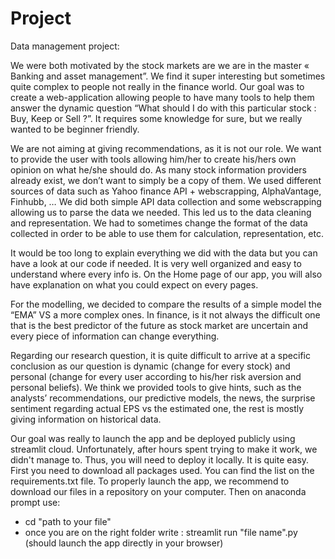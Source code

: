 # Project

Data management project:

We were both motivated by the stock markets are we are in the master « Banking and asset management”. We find it super interesting but sometimes quite complex to people not really in the finance world. Our goal was to create a web-application allowing people to have many tools to help them answer the dynamic question “What should I do with this particular stock : Buy, Keep or Sell ?”. It requires some knowledge for sure, but we really wanted to be beginner friendly. 

We are not aiming at giving recommendations, as it is not our role. We want to provide the user with tools allowing him/her to create his/hers own opinion on what he/she should do. As many stock information providers already exist, we don’t want to simply be a copy of them. We used different sources of data such as Yahoo finance API + webscrapping, AlphaVantage, Finhubb, … We did both simple API data collection and some webscrapping allowing us to parse the data we needed. This led us to the data cleaning and representation. We had to sometimes change the format of the data collected in order to be able to use them for calculation, representation, etc.

It would be too long to explain everything we did with the data but you can have a look at our code if needed. It is very well organized and easy to understand where every info is. On the Home page of our app, you will also have explanation on what you could expect on every pages. 

For the modelling, we decided to compare the results of a simple model the “EMA” VS a more complex ones. In finance, is it not always the difficult one that is the best predictor of the future as stock market are uncertain and every piece of information can change everything. 

Regarding our research question, it is quite difficult to arrive at a specific conclusion as our question is dynamic (change for every stock) and personal (change for every user according to his/her risk aversion and personal beliefs). We think we provided tools to give hints, such as the analysts’ recommendations, our predictive models, the news, the surprise sentiment regarding actual EPS vs the estimated one, the rest is mostly giving information on historical data. 

Our goal was really to launch the app and be deployed publicly using streamlit cloud. Unfortunately, after hours spent trying to make it work, we didn't manage to. Thus, you will need to deploy it locally. It is quite easy. First you need to download all packages used. You can find the list on the requirements.txt file. To properly launch the app, we recommend to download our files in a repository on your computer. Then on anaconda prompt use:

- cd "path to your file"
- once you are on the right folder write : streamlit run "file name".py (should launch the app directly in your browser)
